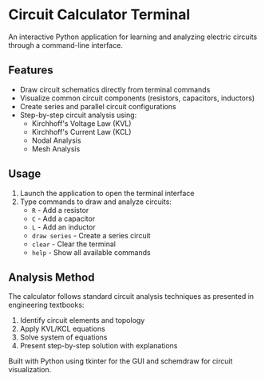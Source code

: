 # Circuit Calculator Terminal

An interactive Python application for learning and analyzing electric circuits through a command-line interface.

## Features

- Draw circuit schematics directly from terminal commands
- Visualize common circuit components (resistors, capacitors, inductors)
- Create series and parallel circuit configurations
- Step-by-step circuit analysis using:
  - Kirchhoff's Voltage Law (KVL)
  - Kirchhoff's Current Law (KCL)
  - Nodal Analysis
  - Mesh Analysis

## Usage

1. Launch the application to open the terminal interface
2. Type commands to draw and analyze circuits:
   - `R` - Add a resistor
   - `C` - Add a capacitor 
   - `L` - Add an inductor
   - `draw series` - Create a series circuit
   - `clear` - Clear the terminal
   - `help` - Show all available commands

## Analysis Method

The calculator follows standard circuit analysis techniques as presented in engineering textbooks:

1. Identify circuit elements and topology
2. Apply KVL/KCL equations
3. Solve system of equations
4. Present step-by-step solution with explanations

Built with Python using tkinter for the GUI and schemdraw for circuit visualization.
